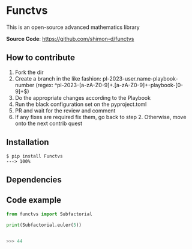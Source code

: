 # Functvs
This is an open-source advanced mathematics library

**Source Code**: <a href="https://github.com/shimon-d/functvs" target="_blank">https://github.com/shimon-d/functvs</a>

## How to contribute

1. Fork the dir 
2. Create a branch in the like fashion: pl-2023-user.name-playbook-number (regex: ^pl-2023-[a-zA-Z0-9]+\.[a-zA-Z0-9]+-playbook-[0-9]+$)
3. Do the appropriate changes according to the Playbook
4. Run the black configuration set on the pyproject.toml
5. PR and wait for the review and comment
6. If any fixes are required fix them, go back to step 2. Otherwise, move onto the next contrib quest

## Installation
```shell
$ pip install Functvs
---> 100%
```

## Dependencies


## Code example
```python
from functvs import Subfactorial

print(Subfactorial.euler(5))


>>> 44
``` 
